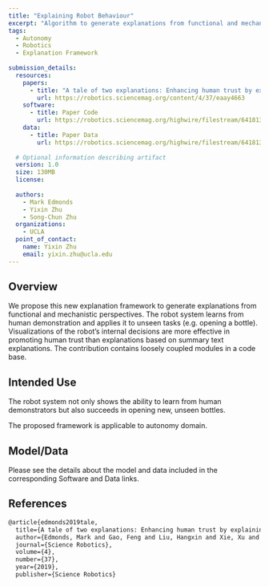 ```yaml
---
title: "Explaining Robot Behaviour"
excerpt: "Algorithm to generate explanations from functional and mechanistic perspectives."
tags:
  - Autonomy
  - Robotics
  - Explanation Framework
   
submission_details:
  resources: 
    papers:
      - title: "A tale of two explanations: Enhancing human trust by explaining robot behavior"
        url: https://robotics.sciencemag.org/content/4/37/eaay4663
    software:
      - title: Paper Code
        url: https://robotics.sciencemag.org/highwire/filestream/641813/field_highwire_adjunct_files/0/aay4663_Code_S1.zip
    data:
      - title: Paper Data
        url: https://robotics.sciencemag.org/highwire/filestream/641813/field_highwire_adjunct_files/1/aay4663_Data_S1.zip
   
  # Optional information describing artifact
  version: 1.0
  size: 130MB
  license:
   
  authors:
    - Mark Edmonds
    - Yixin Zhu
    - Song-Chun Zhu
  organizations:
    - UCLA
  point_of_contact:
    name: Yixin Zhu
    email: yixin.zhu@ucla.edu
---
```

   
## Overview
We propose this new explanation framework to generate explanations from functional and mechanistic perspectives. The robot system learns from human demonstration and applies it to unseen tasks (e.g. opening a bottle). Visualizations of the robot’s internal decisions are more effective in promoting human trust than explanations based on summary text explanations. The contribution contains loosely coupled modules in a code base.
  
## Intended Use
The robot system not only shows the ability to learn from human demonstrators but also succeeds in opening new, unseen bottles.

The proposed framework is applicable to autonomy domain.
   
## Model/Data
Please see the details about the model and data included in the corresponding Software and Data links.
   
## References
```tex
@article{edmonds2019tale,
  title={A tale of two explanations: Enhancing human trust by explaining robot behavior},
  author={Edmonds, Mark and Gao, Feng and Liu, Hangxin and Xie, Xu and Qi, Siyuan and Rothrock, Brandon and Zhu, Yixin and Wu, Ying Nian and Lu, Hongjing and Zhu, Song-Chun},
  journal={Science Robotics},
  volume={4},
  number={37},
  year={2019},
  publisher={Science Robotics}
  ```
